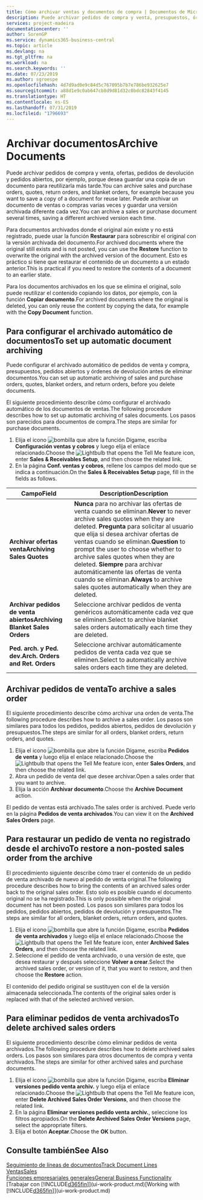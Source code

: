 ```yaml
---
title: Cómo archivar ventas y documentos de compra | Documentos de Microsoft
description: Puede archivar pedidos de compra y venta, presupuestos, órdenes de devolución y pedidos abiertos y puede usar el documento archivado para recrear el documento desde el que se archivó.
services: project-madeira
documentationcenter: ''
author: SorenGP
ms.service: dynamics365-business-central
ms.topic: article
ms.devlang: na
ms.tgt_pltfrm: na
ms.workload: na
ms.search.keywords: ''
ms.date: 07/23/2019
ms.author: sgroespe
ms.openlocfilehash: 4d7d9ad0e9c84d5c767095b7b7e786be932625e7
ms.sourcegitcommit: a88d1e9c0ab647cb8d9d81d32c0bdc82843f4145
ms.translationtype: HT
ms.contentlocale: es-ES
ms.lasthandoff: 07/31/2019
ms.locfileid: "1796693"
---
```

# <a name="archive-documents"></a><span data-ttu-id="ea5a4-103">Archivar documentos</span><span class="sxs-lookup"><span data-stu-id="ea5a4-103">Archive Documents</span></span>
<span data-ttu-id="ea5a4-104">Puede archivar pedidos de compra y venta, ofertas, pedidos de devolución y pedidos abiertos, por ejemplo, porque desea guardar una copia de un documento para reutilizarla más tarde.</span><span class="sxs-lookup"><span data-stu-id="ea5a4-104">You can archive sales and purchase orders, quotes, return orders, and blanket orders, for example because you want to save a copy of a document for reuse later.</span></span> <span data-ttu-id="ea5a4-105">Puede archivar un documento de ventas o compras varias veces y guardar una versión archivada diferente cada vez.</span><span class="sxs-lookup"><span data-stu-id="ea5a4-105">You can archive a sales or purchase document several times, saving a different archived version each time.</span></span>

<span data-ttu-id="ea5a4-106">Para documentos archivados donde el original aún existe y no está registrado, puede usar la función **Restaurar** para sobrescribir el original con la versión archivada del documento.</span><span class="sxs-lookup"><span data-stu-id="ea5a4-106">For archived documents where the original still exists and is not posted, you can use the **Restore** function to overwrite the original with the archived version of the document.</span></span> <span data-ttu-id="ea5a4-107">Esto es práctico si tiene que restaurar el contenido de un documento a un estado anterior.</span><span class="sxs-lookup"><span data-stu-id="ea5a4-107">This is practical if you need to restore the contents of a document to an earlier state.</span></span>

<span data-ttu-id="ea5a4-108">Para los documentos archivados en los que se elimina el original, solo puede reutilizar el contenido copiando los datos, por ejemplo, con la función **Copiar documento**.</span><span class="sxs-lookup"><span data-stu-id="ea5a4-108">For archived documents where the original is deleted, you can only reuse the content by copying the data, for example with the **Copy Document** function.</span></span>   

## <a name="to-set-up-automatic-document-archiving"></a><span data-ttu-id="ea5a4-109">Para configurar el archivado automático de documentos</span><span class="sxs-lookup"><span data-stu-id="ea5a4-109">To set up automatic document archiving</span></span>  
<span data-ttu-id="ea5a4-110">Puede configurar el archivado automático de pedidos de venta y compra, presupuestos, pedidos abiertos y órdenes de devolución antes de eliminar documentos.</span><span class="sxs-lookup"><span data-stu-id="ea5a4-110">You can set up automatic archiving of sales and purchase orders, quotes, blanket orders, and return orders, before you delete documents.</span></span>

<span data-ttu-id="ea5a4-111">El siguiente procedimiento describe cómo configurar el archivado automático de los documentos de ventas.</span><span class="sxs-lookup"><span data-stu-id="ea5a4-111">The following procedure describes how to set up automatic archiving of sales documents.</span></span> <span data-ttu-id="ea5a4-112">Los pasos son parecidos para documentos de compra.</span><span class="sxs-lookup"><span data-stu-id="ea5a4-112">The steps are similar for purchase documents.</span></span>
1.  <span data-ttu-id="ea5a4-113">Elija el icono ![bombilla que abre la función Dígame](media/ui-search/search_small.png "Dígame que desea hacer"), escriba **Configuración ventas y cobros** y luego elija el enlace relacionado.</span><span class="sxs-lookup"><span data-stu-id="ea5a4-113">Choose the ![Lightbulb that opens the Tell Me feature](media/ui-search/search_small.png "Tell me what you want to do") icon, enter **Sales & Receivables Setup**, and then choose the related link.</span></span>
2. <span data-ttu-id="ea5a4-114">En la página **Conf. ventas y cobros**, rellene los campos del modo que se indica a continuación.</span><span class="sxs-lookup"><span data-stu-id="ea5a4-114">On the **Sales & Receivables Setup** page, fill in the fields as follows.</span></span>

|<span data-ttu-id="ea5a4-115">Campo</span><span class="sxs-lookup"><span data-stu-id="ea5a4-115">Field</span></span>|<span data-ttu-id="ea5a4-116">Description</span><span class="sxs-lookup"><span data-stu-id="ea5a4-116">Description</span></span>|
|-----|-----------|
|<span data-ttu-id="ea5a4-117">**Archivar ofertas venta**</span><span class="sxs-lookup"><span data-stu-id="ea5a4-117">**Archiving Sales Quotes**</span></span>|<span data-ttu-id="ea5a4-118">**Nunca** para no archivar las ofertas de venta cuando se eliminan.</span><span class="sxs-lookup"><span data-stu-id="ea5a4-118">**Never** to never archive sales quotes when they are deleted.</span></span> <span data-ttu-id="ea5a4-119">**Pregunta** para solicitar al usuario que elija si desea archivar ofertas de ventas cuando se eliminan.</span><span class="sxs-lookup"><span data-stu-id="ea5a4-119">**Question** to prompt the user to choose whether to archive sales quotes when they are deleted.</span></span> <span data-ttu-id="ea5a4-120">**Siempre** para archivar automáticamente las ofertas de venta cuando se eliminan.</span><span class="sxs-lookup"><span data-stu-id="ea5a4-120">**Always** to archive sales quotes automatically when they are deleted.</span></span>|
|<span data-ttu-id="ea5a4-121">**Archivar pedidos de venta abiertos**</span><span class="sxs-lookup"><span data-stu-id="ea5a4-121">**Archiving Blanket Sales Orders**</span></span>|<span data-ttu-id="ea5a4-122">Seleccione archivar pedidos de venta genéricos automáticamente cada vez que se eliminen.</span><span class="sxs-lookup"><span data-stu-id="ea5a4-122">Select to archive blanket sales orders automatically each time they are deleted.</span></span>|
|<span data-ttu-id="ea5a4-123">**Ped. arch. y Ped. dev.**</span><span class="sxs-lookup"><span data-stu-id="ea5a4-123">**Arch. Orders and Ret. Orders**</span></span>|<span data-ttu-id="ea5a4-124">Seleccione archivar automáticamente pedidos de venta cada vez que se eliminen.</span><span class="sxs-lookup"><span data-stu-id="ea5a4-124">Select to automatically archive sales orders each time they are deleted.</span></span>|

## <a name="to-archive-a-sales-order"></a><span data-ttu-id="ea5a4-125">Archivar pedidos de venta</span><span class="sxs-lookup"><span data-stu-id="ea5a4-125">To archive a sales order</span></span>
<span data-ttu-id="ea5a4-126">El siguiente procedimiento describe cómo archivar una orden de venta.</span><span class="sxs-lookup"><span data-stu-id="ea5a4-126">The following procedure describes how to archive a sales order.</span></span> <span data-ttu-id="ea5a4-127">Los pasos son similares para todos los pedidos, pedidos abiertos, pedidos de devolución y presupuestos.</span><span class="sxs-lookup"><span data-stu-id="ea5a4-127">The steps are similar for all orders, blanket orders, return orders, and quotes.</span></span>

1.  <span data-ttu-id="ea5a4-128">Elija el icono ![bombilla que abre la función Dígame](media/ui-search/search_small.png "Dígame que desea hacer"), escriba **Pedidos de venta** y luego elija el enlace relacionado.</span><span class="sxs-lookup"><span data-stu-id="ea5a4-128">Choose the ![Lightbulb that opens the Tell Me feature](media/ui-search/search_small.png "Tell me what you want to do") icon, enter **Sales Orders**, and then choose the related link.</span></span>  
2.  <span data-ttu-id="ea5a4-129">Abra un pedido de venta del que desee archivar.</span><span class="sxs-lookup"><span data-stu-id="ea5a4-129">Open a sales order that you want to archive.</span></span>  
3.  <span data-ttu-id="ea5a4-130">Elija la acción **Archivar documento**.</span><span class="sxs-lookup"><span data-stu-id="ea5a4-130">Choose the **Archive Document** action.</span></span>

<span data-ttu-id="ea5a4-131">El pedido de ventas está archivado.</span><span class="sxs-lookup"><span data-stu-id="ea5a4-131">The sales order is archived.</span></span> <span data-ttu-id="ea5a4-132">Puede verlo en la página **Pedidos de venta archivados**.</span><span class="sxs-lookup"><span data-stu-id="ea5a4-132">You can view it on the **Archived Sales Orders** page.</span></span>

## <a name="to-restore-a-non-posted-sales-order-from-the-archive"></a><span data-ttu-id="ea5a4-133">Para restaurar un pedido de venta no registrado desde el archivo</span><span class="sxs-lookup"><span data-stu-id="ea5a4-133">To restore a non-posted sales order from the archive</span></span>
<span data-ttu-id="ea5a4-134">El procedimiento siguiente describe cómo traer el contenido de un pedido de venta archivado de nuevo al pedido de venta original.</span><span class="sxs-lookup"><span data-stu-id="ea5a4-134">The following procedure describes how to bring the contents of an archived sales order back to the original sales order.</span></span> <span data-ttu-id="ea5a4-135">Esto solo es posible cuando el documento original no se ha registrado.</span><span class="sxs-lookup"><span data-stu-id="ea5a4-135">This is only possible when the original document has not been posted.</span></span> <span data-ttu-id="ea5a4-136">Los pasos son similares para todos los pedidos, pedidos abiertos, pedidos de devolución y presupuestos.</span><span class="sxs-lookup"><span data-stu-id="ea5a4-136">The steps are similar for all orders, blanket orders, return orders, and quotes.</span></span>

1. <span data-ttu-id="ea5a4-137">Elija el icono ![bombilla que abre la función Dígame](media/ui-search/search_small.png "Dígame que desea hacer"), escriba **Pedidos de venta archivados** y luego elija el enlace relacionado.</span><span class="sxs-lookup"><span data-stu-id="ea5a4-137">Choose the ![Lightbulb that opens the Tell Me feature](media/ui-search/search_small.png "Tell me what you want to do") icon, enter **Archived Sales Orders**, and then choose the related link.</span></span>
2. <span data-ttu-id="ea5a4-138">Seleccione el pedido de venta archivado, o una versión de este, que desea restaurar y después seleccione **Volver a crear**.</span><span class="sxs-lookup"><span data-stu-id="ea5a4-138">Select the archived sales order, or version of it, that you want to restore, and then choose the **Restore** action.</span></span>  

<span data-ttu-id="ea5a4-139">El contenido del pedido original se sustituyen con el de la versión almacenada seleccionada.</span><span class="sxs-lookup"><span data-stu-id="ea5a4-139">The contents of the original sales order is replaced with that of the selected archived version.</span></span>

## <a name="to-delete-archived-sales-orders"></a><span data-ttu-id="ea5a4-140">Para eliminar pedidos de venta archivados</span><span class="sxs-lookup"><span data-stu-id="ea5a4-140">To delete archived sales orders</span></span>
<span data-ttu-id="ea5a4-141">El siguiente procedimiento describe cómo eliminar pedidos de venta archivados.</span><span class="sxs-lookup"><span data-stu-id="ea5a4-141">The following procedure describes how to delete archived sales orders.</span></span> <span data-ttu-id="ea5a4-142">Los pasos son similares para otros documentos de compra y venta archivados.</span><span class="sxs-lookup"><span data-stu-id="ea5a4-142">The steps are similar for other archived sales and purchase documents.</span></span>

1.  <span data-ttu-id="ea5a4-143">Elija el icono ![bombilla que abre la función Dígame](media/ui-search/search_small.png "Dígame que desea hacer"), escriba **Eliminar versiones pedido venta archiv.** y luego elija el enlace relacionado.</span><span class="sxs-lookup"><span data-stu-id="ea5a4-143">Choose the ![Lightbulb that opens the Tell Me feature](media/ui-search/search_small.png "Tell me what you want to do") icon, enter **Delete Archived Sales Order Versions**, and then choose the related link.</span></span>  
2.  <span data-ttu-id="ea5a4-144">En la página **Eliminar versiones pedido venta archiv.**, seleccione los filtros apropiados.</span><span class="sxs-lookup"><span data-stu-id="ea5a4-144">On the **Delete Archived Sales Order Versions** page, select the appropriate filters.</span></span>  
3.  <span data-ttu-id="ea5a4-145">Elija el botón **Aceptar**.</span><span class="sxs-lookup"><span data-stu-id="ea5a4-145">Choose the **OK** button.</span></span>

## <a name="see-also"></a><span data-ttu-id="ea5a4-146">Consulte también</span><span class="sxs-lookup"><span data-stu-id="ea5a4-146">See Also</span></span>
[<span data-ttu-id="ea5a4-147">Seguimiento de líneas de documentos</span><span class="sxs-lookup"><span data-stu-id="ea5a4-147">Track Document Lines</span></span>](across-how-to-track-document-lines.md)  
[<span data-ttu-id="ea5a4-148">Ventas</span><span class="sxs-lookup"><span data-stu-id="ea5a4-148">Sales</span></span>](sales-manage-sales.md)  
[<span data-ttu-id="ea5a4-149">Funciones empresariales generales</span><span class="sxs-lookup"><span data-stu-id="ea5a4-149">General Business Functionality</span></span>](ui-across-business-areas.md)  
<span data-ttu-id="ea5a4-150">[Trabajar con [!INCLUDE[d365fin](includes/d365fin_md.md)]](ui-work-product.md)</span><span class="sxs-lookup"><span data-stu-id="ea5a4-150">[Working with [!INCLUDE[d365fin](includes/d365fin_md.md)]](ui-work-product.md)</span></span>
